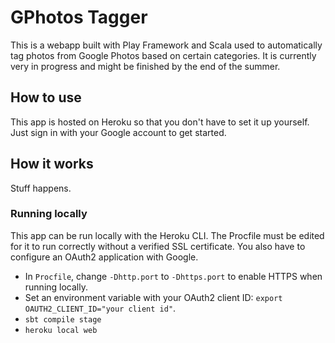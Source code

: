 # GPhotos Tagger

This is a webapp built with Play Framework and Scala used to automatically tag photos from Google Photos based on
certain categories. It is currently very in progress and might be finished by the end of the summer.

## How to use
This app is hosted on Heroku so that you don't have to set it up yourself. Just sign in with your Google account to get
started.

## How it works
Stuff happens.

### Running locally
This app can be run locally with the Heroku CLI. The Procfile must be edited for it to run correctly without a verified
SSL certificate. You also have to configure an OAuth2 application with Google.

- In `Procfile`, change `-Dhttp.port` to `-Dhttps.port` to enable HTTPS when running locally.
- Set an environment variable with your OAuth2 client ID: `export OAUTH2_CLIENT_ID="your client id"`.
- `sbt compile stage`
- `heroku local web`